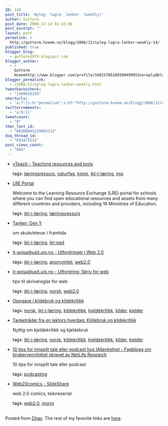 ```yaml
---
ID: 310
post_title: 'Nyleg  lagra  lenker  (weekly)'
author: Guttorm
post_date: 2008-12-14 01:33:00
post_excerpt: ""
layout: post
permalink: >
  http://guttorm.hveem.no/blogg/2008/12/nyleg-lagra-lenker-weekly-14/
published: true
blogger_blog:
  - guttorm1979.blogspot.com
blogger_author:
  - >
    Guttorm
    Hveemhttp://www.blogger.com/profile/16825705109380499953noreply@blogger.com
blogger_permalink:
  - /2008/12/nyleg-lagra-lenker-weekly.html
tweetbackscheck:
  - "1309918159"
shorturls:
  - 'a:7:{s:9:"permalink";s:67:"http://guttorm.hveem.no/blogg/2008/12/nyleg-lagra-lenker-weekly-14/";s:7:"tinyurl";s:25:"http://tinyurl.com/b36rzn";s:4:"isgd";s:17:"http://is.gd/hsf6";s:5:"bitly";s:18:"http://bit.ly/OtAf";s:5:"snipr";s:22:"http://snipr.com/aubju";s:5:"snurl";s:22:"http://snurl.com/aubju";s:7:"snipurl";s:24:"http://snipurl.com/aubju";}'
twittercomments:
  - 'a:0:{}'
tweetcount:
  - "0"
tmac_last_id:
  - "88260845229965312"
dsq_thread_id:
  - "691871531"
post_views_count:
  - "665"
---
```

<ul class='diigo-linkroll'><li><p class='diigo-link'><a rel='nofollow' href='http://www.yteach.co.uk/index.php/misc/aboutus'>yTeach - Teaching resources and tools</a></p><p class='diigo-tags'><a style='color:#000 !important;text-decoration:none !important;' href='http://www.diigo.com/cloud/guttorm1979'>tags</a>: <a href='http://www.diigo.com/user/guttorm1979/læringsressurs'>læringsressurs</a>, <a href='http://www.diigo.com/user/guttorm1979/naturfag'>naturfag</a>, <a href='http://www.diigo.com/user/guttorm1979/kjemi'>kjemi</a>, <a href='http://www.diigo.com/user/guttorm1979/ikt-i-læring'>ikt-i-læring</a>, <a href='http://www.diigo.com/user/guttorm1979/lms'>lms</a></p><li><p class='diigo-link'><a rel='nofollow' href='http://lreforschools.eun.org:8080/LRE-Portal/Index.iface'>LRE Portal</a></p><p class='diigo-description'>Welcome to the Learning Resource Exchange (LRE) portal for schools where you can find open educational resources and assets from many different countries and providers, including 16 Ministries of Education.</p><p class='diigo-tags'><a style='color:#000 !important;text-decoration:none !important;' href='http://www.diigo.com/cloud/guttorm1979'>tags</a>: <a href='http://www.diigo.com/user/guttorm1979/ikt-i-læring'>ikt-i-læring</a>, <a href='http://www.diigo.com/user/guttorm1979/læringsressurs'>læringsressurs</a></p><li><p class='diigo-link'><a rel='nofollow' href='http://junebre.blogspot.com/2008/12/gen-y.html'>Tanker: Gen Y</a></p><p class='diigo-description'>om skule/elevar i framtida</p><p class='diigo-tags'><a style='color:#000 !important;text-decoration:none !important;' href='http://www.diigo.com/cloud/guttorm1979'>tags</a>: <a href='http://www.diigo.com/user/guttorm1979/ikt-i-læring'>ikt-i-læring</a>, <a href='http://www.diigo.com/user/guttorm1979/ikt-ped'>ikt-ped</a></p><li><p class='diigo-link'><a rel='nofollow' href='http://wo.uio.no/as/WebObjects/avis.woa/wa/visArtikkel?id=49050&del=infousit'>it-avisa@usit.uio.no - Utfordringer i Web 2.0</a></p><p class='diigo-tags'><a style='color:#000 !important;text-decoration:none !important;' href='http://www.diigo.com/cloud/guttorm1979'>tags</a>: <a href='http://www.diigo.com/user/guttorm1979/ikt-i-læring'>ikt-i-læring</a>, <a href='http://www.diigo.com/user/guttorm1979/anonymitet'>anonymitet</a>, <a href='http://www.diigo.com/user/guttorm1979/web2.0'>web2.0</a></p><li><p class='diigo-link'><a rel='nofollow' href='http://wo.uio.no/as/WebObjects/avis.woa/wa/visArtikkel?id=49049&del=infousit'>it-avisa@usit.uio.no - Utfordring: Skriv for web</a></p><p class='diigo-description'>tips til skrivereglar for web</p><p class='diigo-tags'><a style='color:#000 !important;text-decoration:none !important;' href='http://www.diigo.com/cloud/guttorm1979'>tags</a>: <a href='http://www.diigo.com/user/guttorm1979/ikt-i-læring'>ikt-i-læring</a>, <a href='http://www.diigo.com/user/guttorm1979/norsk'>norsk</a>, <a href='http://www.diigo.com/user/guttorm1979/web2.0'>web2.0</a></p><li><p class='diigo-link'><a rel='nofollow' href='http://docs.google.com/View?docid=dff97hb5_191cfqkmvz2'>Oppgave i kildebruk og kildekritikk</a></p><p class='diigo-tags'><a style='color:#000 !important;text-decoration:none !important;' href='http://www.diigo.com/cloud/guttorm1979'>tags</a>: <a href='http://www.diigo.com/user/guttorm1979/norsk'>norsk</a>, <a href='http://www.diigo.com/user/guttorm1979/ikt-i-læring'>ikt-i-læring</a>, <a href='http://www.diigo.com/user/guttorm1979/kildekritikk'>kildekritikk</a>, <a href='http://www.diigo.com/user/guttorm1979/kjeldekritikk'>kjeldekritikk</a>, <a href='http://www.diigo.com/user/guttorm1979/kilder'>kilder</a>, <a href='http://www.diigo.com/user/guttorm1979/kjelder'>kjelder</a></p><li><p class='diigo-link'><a rel='nofollow' href='http://tanketraader-ingunn.blogspot.com/2008/12/kildebruk-og-kildekritikk.html'>Tanketråder fra en lektors hverdag: Kildebruk og kildekritikk</a></p><p class='diigo-description'>Nyttig om kjeldekritikk og kjeldebruk</p><p class='diigo-tags'><a style='color:#000 !important;text-decoration:none !important;' href='http://www.diigo.com/cloud/guttorm1979'>tags</a>: <a href='http://www.diigo.com/user/guttorm1979/ikt-i-læring'>ikt-i-læring</a>, <a href='http://www.diigo.com/user/guttorm1979/norsk'>norsk</a>, <a href='http://www.diigo.com/user/guttorm1979/kildekritikk'>kildekritikk</a>, <a href='http://www.diigo.com/user/guttorm1979/kjeldekritikk'>kjeldekritikk</a>, <a href='http://www.diigo.com/user/guttorm1979/kilder'>kilder</a>, <a href='http://www.diigo.com/user/guttorm1979/kjelder'>kjelder</a></p><li><p class='diigo-link'><a rel='nofollow' href='http://www.iallenkelhet.no/10-tips-for-innspilt-tale-eller-podcast'>10 tips for innspilt tale eller podcast hos IAllenkelhet - Fagblogg om brukervennlighet skrevet av NetLife Research</a></p><p class='diigo-description'>10 tips for innspilt tale eller podcast </p><p class='diigo-tags'><a style='color:#000 !important;text-decoration:none !important;' href='http://www.diigo.com/cloud/guttorm1979'>tags</a>: <a href='http://www.diigo.com/user/guttorm1979/podcasting'>podcasting</a></p><li><p class='diigo-link'><a rel='nofollow' href='http://www.slideshare.net/ryanbretag/web20comics?type=powerpoint'>Web20comics - SlideShare</a></p><p class='diigo-description'>web 2.0 comics, teikneseriar</p><p class='diigo-tags'><a style='color:#000 !important;text-decoration:none !important;' href='http://www.diigo.com/cloud/guttorm1979'>tags</a>: <a href='http://www.diigo.com/user/guttorm1979/web2.0'>web2.0</a>, <a href='http://www.diigo.com/user/guttorm1979/morro'>morro</a></p></ul><br />Posted from <a href='http://www.diigo.com'>Diigo</a>. The rest of my favorite links are <a href='http://www.diigo.com/user/guttorm1979'>here</a>.